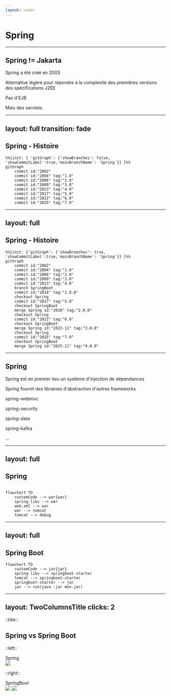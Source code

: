 ```yaml
---
layout: cover
---
```


# Spring

---

## Spring != Jakarta

Spring a été créé en 2003

Alternative légère pour répondre à la complexité des premières versions des spécifications J2EE

Pas d'EJB

Mais des servlets

<!--

Concurrent de Jakarta sur certains points

Utilisateur sur d'autres
-->

---
layout: full
transition: fade
---

## Spring - Histoire

```mermaid
%%{init: { 'gitGraph': {'showBranches': false, 'showCommitLabel':true,'mainBranchName': 'Spring'}} }%%
gitGraph
    commit id:"2002"
    commit id:"2004" tag:"1.0"
    commit id:"2006" tag:"2.0"
    commit id:"2009" tag:"3.0"
    commit id:"2013" tag:"4.0"
    commit id:"2017" tag:"5.0"
    commit id:"2022" tag:"6.0"
    commit id:"2025" tag:"7.0"
```

<!--

Springboot est une surcouche de Spring

Les deux sont liés
-->

---
layout: full
---

## Spring - Histoire

```mermaid
%%{init: {'gitGraph': {'showBranches': true, 'showCommitLabel':true,'mainBranchName': 'Spring'}} }%%
gitGraph
    commit id:"2002"
    commit id:"2004" tag:"1.0"
    commit id:"2006" tag:"2.0"
    commit id:"2009" tag:"3.0"
    commit id:"2013" tag:"4.0"
    branch SpringBoot
    commit id:"2014" tag:"1.0.0"
    checkout Spring
    commit id:"2017" tag:"5.0"
    checkout SpringBoot
    merge Spring id:"2018" tag:"2.0.0"
    checkout Spring
    commit id:"2022" tag:"6.0"
    checkout SpringBoot
    merge Spring id:"2022-11" tag:"3.0.0"
    checkout Spring
    commit id:"2025" tag:"7.0"
    checkout SpringBoot
    merge Spring id:"2025-11" tag:"4.0.0"
```

<!--

Springboot est une surcouche de Spring

Les deux sont liés
-->

---

## Spring

Spring est en premier lieu un système d'injection de dépendances

Spring fournit des librairies d'abstraction d'autres frameworks

spring-webmvc

spring-security

spring-data

spring-kafka

...

<!--

-->

---
layout: full
---

## Spring

```mermaid

flowchart TD
    customCode --> war{war}
    spring-libs --> war
    web.xml --> war
    war --> tomcat
    tomcat --> debug
```

<!--

Fonctionnement similaire, car il fonctionne dans un serveur JakartaEE

Remote debug pour travailler
-->

---
layout: full
---

## Spring Boot

```mermaid
flowchart TD
    customCode --> jar{jar}
    spring-libs --> springboot-starter
    tomcat --> springboot-starter
    springboot-starter --> jar
    jar --> run(java -jar mon.jar)
```

<!--

Tomcat est une application en java donc peut être dans le jar

On parle de fatJar # 1 jar avec tout dedans

Debug direct comme si c'était un projet simple
-->

---
layout: TwoColumnsTitle
clicks: 2
---

::title::

## Spring vs Spring Boot

::left::

<div>Spring</div>
<img src="/ingredients.jpg" class="h-96 w-96 object-scale-down" ></img>

::right::
<div v-if="$clicks > 0">SpringBoot</div>
<img v-if="$clicks == 1" src="/gateau.jpg" class="h-96 w-96 object-scale-down" ></img>
<img v-if="$clicks == 2" src="/alsa.jpg" class="h-96 w-96 object-scale-down"></img>

<!--

Spring est souvant présenté comme une sorte de boite à outils

SpringBoot comme le résultat direct

C'est pas si simple même si ça l'est plus
-->
